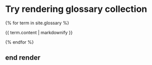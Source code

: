 # Try rendering glossary collection
{% for term in site.glossary %}
  <p>{{ term.content | markdownify }}</p>
{% endfor %}

## end render
